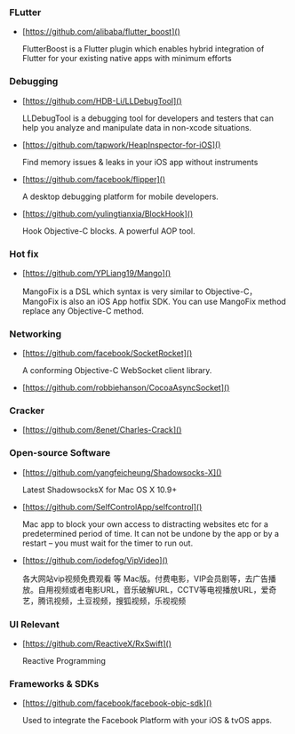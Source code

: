### FLutter

* [https://github.com/alibaba/flutter_boost]() 

	FlutterBoost is a Flutter plugin which enables hybrid integration of Flutter for your existing native apps with minimum efforts

### Debugging

* [https://github.com/HDB-Li/LLDebugTool]()

	LLDebugTool is a debugging tool for developers and testers that can help you analyze and manipulate data in non-xcode situations.

* [https://github.com/tapwork/HeapInspector-for-iOS]()

	Find memory issues & leaks in your iOS app without instruments

* [https://github.com/facebook/flipper]()

	A desktop debugging platform for mobile developers.

* [https://github.com/yulingtianxia/BlockHook]()

	Hook Objective-C blocks. A powerful AOP tool.

### Hot fix

* [https://github.com/YPLiang19/Mango]()

	MangoFix is a DSL which syntax is very similar to Objective-C，MangoFix is also an iOS App hotfix SDK. You can use MangoFix method replace any Objective-C method.

### Networking

* [https://github.com/facebook/SocketRocket]()
  
	A conforming Objective-C WebSocket client library.

* [https://github.com/robbiehanson/CocoaAsyncSocket]()

### Cracker

* [https://github.com/8enet/Charles-Crack]()

### Open-source Software

* [https://github.com/yangfeicheung/Shadowsocks-X]()

	Latest ShadowsocksX for Mac OS X 10.9+

* [https://github.com/SelfControlApp/selfcontrol]()

	Mac app to block your own access to distracting websites etc for a predetermined period of time. It can not be undone by the app or by a restart – you must wait for the timer to run out.

* [https://github.com/iodefog/VipVideo]()

	各大网站vip视频免费观看 等 Mac版。付费电影，VIP会员剧等，去广告播放。自用视频或者电影URL，音乐破解URL，CCTV等电视播放URL，爱奇艺，腾讯视频，土豆视频，搜狐视频，乐视视频

### UI Relevant

* [https://github.com/ReactiveX/RxSwift]()

	Reactive Programming


### Frameworks & SDKs

* [https://github.com/facebook/facebook-objc-sdk]()

	Used to integrate the Facebook Platform with your iOS & tvOS apps.